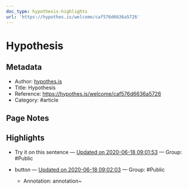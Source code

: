 ```yaml
---
doc_type: hypothesis-highlights
url: 'https://hypothes.is/welcome/caf576d6636a5726'
---
```

# Hypothesis

## Metadata
- Author: [hypothes.is]()
- Title: Hypothesis
- Reference: https://hypothes.is/welcome/caf576d6636a5726
- Category: #article

## Page Notes


## Highlights
- Try it on this sentence — [Updated on 2020-06-18 09:01:53](https://hyp.is/6r050LD2Eeqkzu__YyTp6g/hypothes.is/welcome/caf576d6636a5726)  — Group: #Public

- button — [Updated on 2020-06-18 09:02:03](https://hyp.is/8OQKFLD2EeqHSqMqUwOkng/hypothes.is/welcome/caf576d6636a5726)  — Group: #Public

   - Annotation: annotation~
